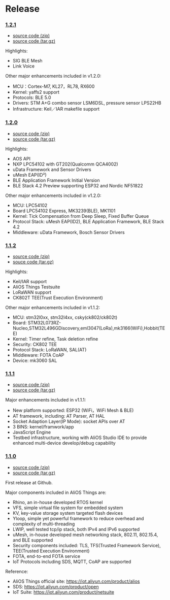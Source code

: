 # Release

### [1.2.1](https://github.com/alibaba/AliOS-Things/releases/tag/v1.2.1)

- [source code (zip) ](https://github.com/alibaba/AliOS-Things/archive/v1.2.1.zip)
- [source code (tar.gz)](https://github.com/alibaba/AliOS-Things/archive/v1.2.1.tar.gz)

Highlights:
- SIG BLE Mesh
- Link Voice

Other major enhancements included in v1.2.0:
- MCU：Cortex-M7, KL27，RL78, RX600
- Kernel: yaffs2 support
- Protocols: BLE 5.0
- Drivers: STM A+G combo sensor LSM6DSL, pressure sensor LPS22HB
- Infrastructure: Keil／IAR makefile support

### [1.2.0](https://github.com/alibaba/AliOS-Things/releases/tag/v1.2.0)

- [source code (zip) ](https://github.com/alibaba/AliOS-Things/archive/v1.2.0.zip)
- [source code (tar.gz)](https://github.com/alibaba/AliOS-Things/archive/v1.2.0.tar.gz)

Highlights:
* AOS API
* NXP LPC54102 with GT202(Qualcomm QCA4002)
* uData Framework and Sensor Drivers
* uMesh EAP(ID²)
* BLE Application Framework Initial Version
* BLE Stack 4.2 Preview supporting ESP32 and Nordic NF51822

Other major enhancements included in v1.2.0:
* MCU: LPC54102
* Board LPC54102 Express, MK3239(BLE), MK1101
* Kernel: Tick Compensation from Deep Sleep, Fixed Buffer Queue
* Protocol Stack: uMesh EAP(ID2), BLE Application Framework, BLE Stack 4.2
* Middleware: uData Framework, Bosch Sensor Drivers

### [1.1.2](https://github.com/alibaba/AliOS-Things/releases/tag/v1.1.2)

- [source code (zip)](https://github.com/alibaba/AliOS-Things/archive/v1.1.2.zip)
- [souce code (tar.gz)](https://github.com/alibaba/AliOS-Things/archive/v1.1.2.tar.gz)

Highlights:
- Keil/IAR support
- AliOS Things Testsuite
- LoRaWAN support
- CK802T TEE(Trust Execution Environment)

Other major enhancements included in v1.1.2:
- MCU: stm32l0xx, stm32l4xx, csky(ck802/ck802t)
- Board: STM32L073RZ-Nucleo,STM32L496GDiscovery,eml3047(LoRa),mk3166(WiFi),Hobbit(TEE)
- Kernel: Timer refine, Task deletion refine
- Security: CK802 TEE
- Protocol Stack: LoRaWAN, SAL(AT)
- Middleware: FOTA CoAP
- Device: mk3060 SAL

### [1.1.1](https://github.com/alibaba/AliOS-Things/releases/tag/aos1.1.1)

- [source code (zip)](https://github.com/alibaba/AliOS-Things/archive/aos1.1.1.zip)
- [source code (tar.gz)](https://github.com/alibaba/AliOS-Things/archive/aos1.1.1.tar.gz)

Major enhancements included in v1.1.1:
- New platform supported: ESP32 (WiFi，WiFi Mesh & BLE)
- AT framework, including: AT Parser, AT HAL
- Socket Adaption Layer(IP Mode): socket APIs over AT
- 3 BINS: kernel/framwork/app
- JavaScript Engine
- Testbed infrastructure, working with AliOS Studio IDE to provide enhanced multi-device develop/debug capability

### [1.1.0](https://github.com/alibaba/AliOS-Things/releases/tag/aos1.1.0)

- [source code (zip)](https://github.com/alibaba/AliOS-Things/archive/aos1.1.0.zip)
- [source code (tar.gz)](https://github.com/alibaba/AliOS-Things/archive/aos1.1.0.tar.gz)

First release at Github.

Major components included in AliOS Things are:
- Rhino, an in-house developed RTOS kernel
- VFS, simple virtual file system for embedded system
- KV, key-value storage system targeted flash devices
- Yloop, simple yet powerful framework to reduce overhead and complexity of multi-threading
- LWIP, well tested tcp/ip stack, both IPv4 and IPv6 supported
- uMesh, in-house developed mesh networking stack, 802.11, 802.15.4, and BLE supported
- Security components included: TLS, TFS(Trusted Framework Service), TEE(Trusted Execution Environment)
- FOTA, end-to-end FOTA service
- IoT Protocols including SDS, MQTT, CoAP are supported

Reference:
- AliOS Things official site: https://iot.aliyun.com/product/alios
- SDS: https://iot.aliyun.com/product/open
- IoT Suite: https://iot.aliyun.com/product/netsuite
